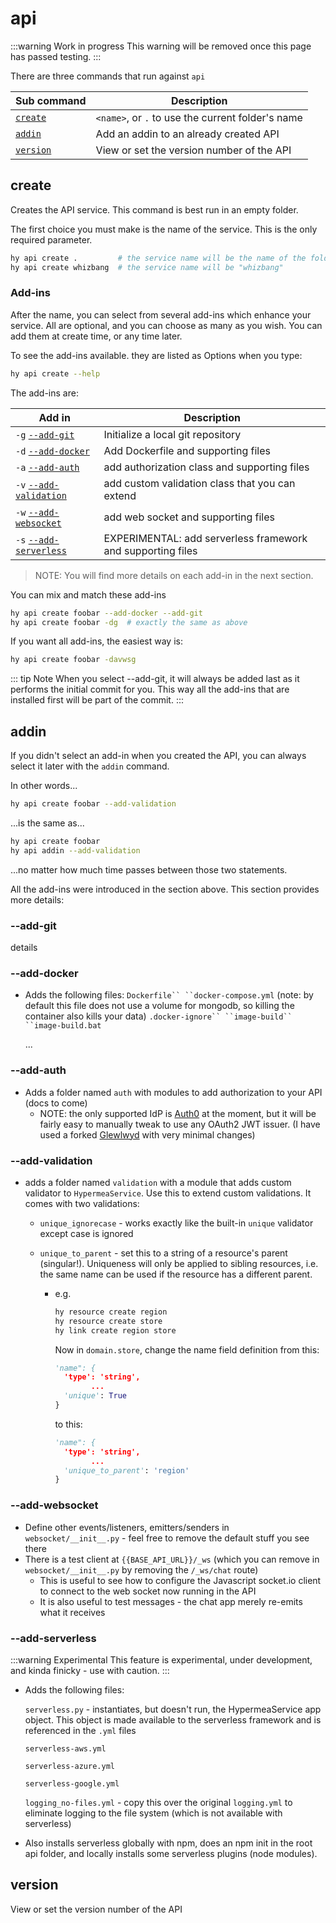 # <span class="code">api</span>

:::warning Work in progress
<centered-image src="/img/work-in-progress.png" />
This warning will be removed once this page has passed testing.
:::

There are three commands that run against `api`

| Sub command           | Description                                         |
|-----------------------|-----------------------------------------------------|
| [`create`](#create)   | `<name>`, or `.` to use the current folder's name   |
| [`addin`](#addin)     | Add an addin to an already created API              |
| [`version`](#version) | View or set the version number of the API           |


## create

Creates the API service.  This command is best run in an empty folder.

The first choice you must make is the name of the service.  This is the only required parameter.

```bash
hy api create .         # the service name will be the name of the folder you are in
hy api create whizbang  # the service name will be "whizbang"
```

### Add-ins

After the name, you can select from several add-ins which enhance your service.  All are optional, and you can choose as many as you wish.  You can add them at create time, or any time later.

To see the add-ins available. they are listed as Options when you type:

```bash
hy api create --help
```

The add-ins are:

| Add in                                       | Description                                                 |
|----------------------------------------------| ----------------------------------------------------------- |
| `-g` [`--add-git`](#--add-git)               | Initialize a local git repository                           |
| `-d` [`--add-docker`](#--add-docker)         | Add Dockerfile and supporting files                         |
| `-a` [`--add-auth`](#--add-auth)             | add authorization class and supporting files                |
| `-v` [`--add-validation`](#--add-validation) | add custom validation class that you can extend             |
| `-w` [`--add-websocket`](#--add-websocket)   | add web socket and supporting files                         |
| `-s` [`--add-serverless`](#--add-serverless) | EXPERIMENTAL: add serverless framework and supporting files |

> NOTE: You will find more details on each add-in in the next section.

You can mix and match these add-ins

```bash
hy api create foobar --add-docker --add-git
hy api create foobar -dg  # exactly the same as above
```

If you want all add-ins, the easiest way is:

```bash
hy api create foobar -davwsg
```

::: tip Note
When you select --add-git, it will always be added last as it performs the initial commit for you.  This way all the add-ins that are installed first will be part of the commit.
:::

## addin

If you didn't select an add-in when you created the API, you can always select it later with the `addin` command.

In other words...

```bash
hy api create foobar --add-validation
````

...is the same as...

```bash
hy api create foobar
hy api addin --add-validation
```

...no matter how much time passes between those two statements.

All the add-ins were introduced in the section above.  This section provides more details:

### --add-git

details

### --add-docker

* Adds the following files:
  `Dockerfile``
  ``docker-compose.yml` (note: by default this file does not use a volume for mongodb, so killing the container also kills your data)
  `.docker-ignore``
  ``image-build``
  ``image-build.bat`

  ...

### --add-auth

* Adds a folder named ``auth`` with modules to add authorization to your API (docs to come)
    * NOTE: the only supported IdP is [Auth0](https://auth0.com/) at the moment, but it will be fairly easy to manually tweak to use any OAuth2 JWT issuer. (I have used a forked [Glewlwyd](https://github.com/babelouest/glewlwyd) with very minimal changes)

### --add-validation

* adds a folder named `validation` with a module that adds custom validator to `HypermeaService`.  Use this to extend custom validations.  It comes with two validations:

    * `unique_ignorecase` - works exactly like the built-in `unique` validator except case is ignored

    * `unique_to_parent` - set this to a string of a resource's parent (singular!).  Uniqueness will only be applied to sibling resources, i.e. the same name can be used if the resource has a different parent.

        * e.g.

          ```bash
          hy resource create region
          hy resource create store
          hy link create region store
          ```

          Now in `domain.store`, change the name field definition from this:

          ```python
          'name": {
            'type': 'string',
                  ...
            'unique': True
          }
          ```

          to this:

          ```python
          'name": {
            'type': 'string',
                  ...
            'unique_to_parent': 'region'
          }
          ```

### --add-websocket

* Define other events/listeners, emitters/senders in `websocket/__init__.py` - feel free to remove the default stuff you see there
* There is a test client at `{{BASE_API_URL}}/_ws` (which you can remove in `websocket/__init__.py` by removing the `/_ws/chat` route)
    * This is useful to see how to configure the Javascript socket.io client to connect to the web socket now running in the API
    * It is also useful to test messages - the chat app merely re-emits what it receives

### --add-serverless

:::warning Experimental
<centered-image src="/img/experimental.svg" width="64"/>
This feature is experimental, under development, and kinda finicky - use with caution.
:::

* Adds the following files:

  `serverless.py` - instantiates, but doesn't run, the HypermeaService app object.  This object is made available to the serverless framework and is referenced in the `.yml` files

  `serverless-aws.yml`

  `serverless-azure.yml`

  `serverless-google.yml`

  `logging_no-files.yml` - copy this over the original `logging.yml` to eliminate logging to the file system (which is not available with serverless)

* Also installs serverless globally with npm, does an npm init in the root api folder, and locally installs some serverless plugins (node modules).

## version

View or set the version number of the API